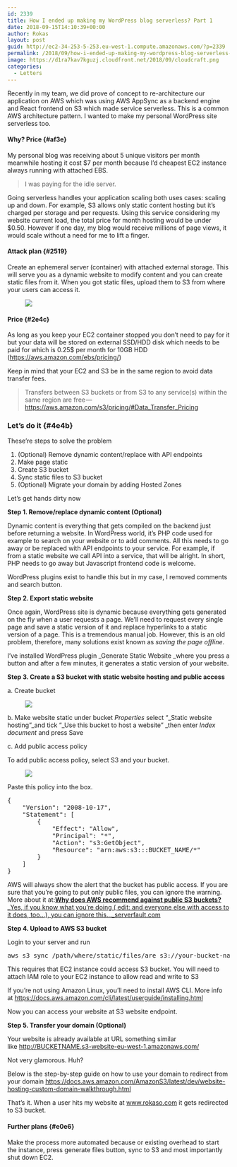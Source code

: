 ```yaml
---
id: 2339
title: How I ended up making my WordPress blog serverless? Part 1
date: 2018-09-15T14:10:39+00:00
author: Rokas
layout: post
guid: http://ec2-34-253-5-253.eu-west-1.compute.amazonaws.com/?p=2339
permalink: /2018/09/how-i-ended-up-making-my-wordpress-blog-serverless-part-1/
image: https://d1ra7kav7kguzj.cloudfront.net/2018/09/cloudcraft.png
categories:
  - Letters
---
```

Recently in my team, we did prove of concept to re-architecture our application on AWS which was using AWS AppSync as a backend engine and React frontend on S3 which made service serverless. This is a common AWS architecture pattern. I wanted to make my personal WordPress site serverless too.

#### Why? Price {#af3e}

My personal blog was receiving about 5 unique visitors per month meanwhile hosting it cost $7 per month because I’d cheapest EC2 instance always running with attached EBS.

<blockquote class="wp-block-quote">
  <p>
    I was paying for the idle server.
  </p>
</blockquote>

Going serverless handles your application scaling both uses cases: scaling up and down. For example, S3 allows only static content hosting but it’s charged per storage and per requests. Using this service considering my website current load, the total price for month hosting would be under $0.50. However if one day, my blog would receive millions of page views, it would scale without a need for me to lift a finger.

#### Attack plan {#2519}

Create an ephemeral server (container) with attached external storage. This will serve you as a dynamic website to modify content and you can create static files from it. When you got static files, upload them to S3 from where your users can access it.<figure class="wp-block-image">

![](https://cdn-images-1.medium.com/max/1600/1*YoWWrZA3zHk8XnYPtM5lvg.png) </figure> 

#### Price {#2e4c}

As long as you keep your EC2 container stopped you don’t need to pay for it but your data will be stored on external SSD/HDD disk which needs to be paid for which is 0.25$ per month for 10GB HDD (<a href="https://aws.amazon.com/ebs/pricing/" rel="noreferrer noopener" target="_blank">https://aws.amazon.com/ebs/pricing/</a>)

Keep in mind that your EC2 and S3 be in the same region to avoid data transfer fees.

<blockquote class="wp-block-quote">
  <p>
    Transfers between S3 buckets or from S3 to any service(s) within the same region are free — <a href="https://aws.amazon.com/s3/pricing/#Data_Transfer_Pricing" rel="noreferrer noopener" target="_blank">https://aws.amazon.com/s3/pricing/#Data_Transfer_Pricing</a>
  </p>
</blockquote>

### Let’s do it {#4e4b}

These’re steps to solve the problem

  1. (Optional) Remove dynamic content/replace with API endpoints
  2. Make page static
  3. Create S3 bucket
  4. Sync static files to S3 bucket
  5. (Optional) Migrate your domain by adding Hosted Zones

Let’s get hands dirty now

**Step 1. Remove/replace dynamic content (Optional)**

Dynamic content is everything that gets compiled on the backend just before returning a website. In WordPress world, it’s PHP code used for example to search on your website or to add comments. All this needs to go away or be replaced with API endpoints to your service. For example, if from a static website we call API into a service, that will be alright. In short, PHP needs to go away but Javascript frontend code is welcome.

WordPress plugins exist to handle this but in my case, I removed comments and search button.

**Step 2. Export static website**

Once again, WordPress site is dynamic because everything gets generated on the fly when a user requests a page. We’ll need to request every single page and save a static version of it and replace hyperlinks to a static version of a page. This is a tremendous manual job. However, this is an old problem, therefore, many solutions exist known as _saving the page offline_.

I’ve installed WordPress plugin _Generate Static Website _where you press a button and after a few minutes, it generates a static version of your website.

**Step 3. Create a S3 bucket with static website hosting and public access**

a. Create bucket<figure class="wp-block-image">

![](https://cdn-images-1.medium.com/max/1600/1*u5gdna_3nBQ-EhgSjBEKuQ.png) </figure> 

b. Make website static under bucket _Properties_ select “_Static website hosting”_and tick “_Use this bucket to host a website” _then enter _Index document_ and press Save

c. Add public access policy

To add public access policy, select S3 and your bucket.<figure class="wp-block-image">

![](https://cdn-images-1.medium.com/max/1600/1*-j8Tbn1mQ5d1weGmNiv-cA.png) </figure> 

Paste this policy into the box.

<pre class="wp-block-preformatted">{<br />    "Version": "2008-10-17",<br />    "Statement": [<br />        {<br />            "Effect": "Allow",<br />            "Principal": "*",<br />            "Action": "s3:GetObject",<br />            "Resource": "arn:aws:s3:::BUCKET_NAME/*"<br />        }<br />    ]<br />}</pre>

AWS will always show the alert that the bucket has public access. If you are sure that you’re going to put only public files, you can ignore the warning. More about it at:[**Why does AWS recommend against public S3 buckets?**  
_Yes, if you know what you&#8217;re doing ( edit: and everyone else with access to it does, too&#8230;), you can ignore this…_serverfault.com](https://serverfault.com/questions/888487/why-does-aws-recommend-against-public-s3-buckets)

**Step 4. Upload to AWS S3 bucket**

Login to your server and run

<pre class="wp-block-preformatted">aws s3 sync /path/where/static/files/are s3://your-bucket-name</pre>

This requires that EC2 instance could access S3 bucket. You will need to attach IAM role to your EC2 instance to allow read and write to S3

If you’re not using Amazon Linux, you’ll need to install AWS CLI. More info at <a href="https://docs.aws.amazon.com/cli/latest/userguide/installing.html" rel="noreferrer noopener" target="_blank">https://docs.aws.amazon.com/cli/latest/userguide/installing.html</a>

Now you can access your website at S3 website endpoint.

**Step 5. Transfer your domain (Optional)**

Your website is already available at URL something similar like <a href="http://s3-website-eu-west-1.amazonaws.com/" rel="noreferrer noopener" target="_blank">http://BUCKETNAME.s3-website-eu-west-1.amazonaws.com/</a>

Not very glamorous. Huh?

Below is the step-by-step guide on how to use your domain to redirect from your domain <https://docs.aws.amazon.com/AmazonS3/latest/dev/website-hosting-custom-domain-walkthrough.html> 

That’s it. When a user hits my website at <a href="http://www.rokaso.com/" rel="noreferrer noopener" target="_blank">www.rokaso.com</a> it gets redirected to S3 bucket.

#### Further plans {#e0e6}

Make the process more automated because or existing overhead to start the instance, press generate files button, sync to S3 and most importantly shut down EC2.
